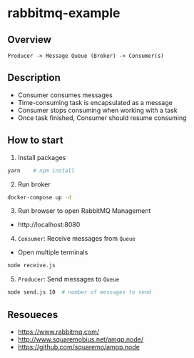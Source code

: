 # rabbitmq-example

## Overview

```
Producer -> Message Queue (Broker) -> Consumer(s)
```

## Description
- Consumer consumes messages 
- Time-consuming task is encapsulated as a message
- Consumer stops consuming when working with a task
- Once task finished, Consumer should resume consuming


## How to start

1. Install packages

```bash
yarn    # npm install
```

2. Run broker

```bash
docker-compose up -d
```

3. Run browser to open RabbitMQ Management
- http://localhost:8080

4. `Consumer`: Receive messages from `Queue`

- Open multiple terminals

```bash
node receive.js
```

5. `Producer`: Send messages to `Queue` 

```bash
node send.js 10  # number of messages to send
```

## Resoueces
- https://www.rabbitmq.com/
- http://www.squaremobius.net/amqp.node/
- https://github.com/squaremo/amqp.node
